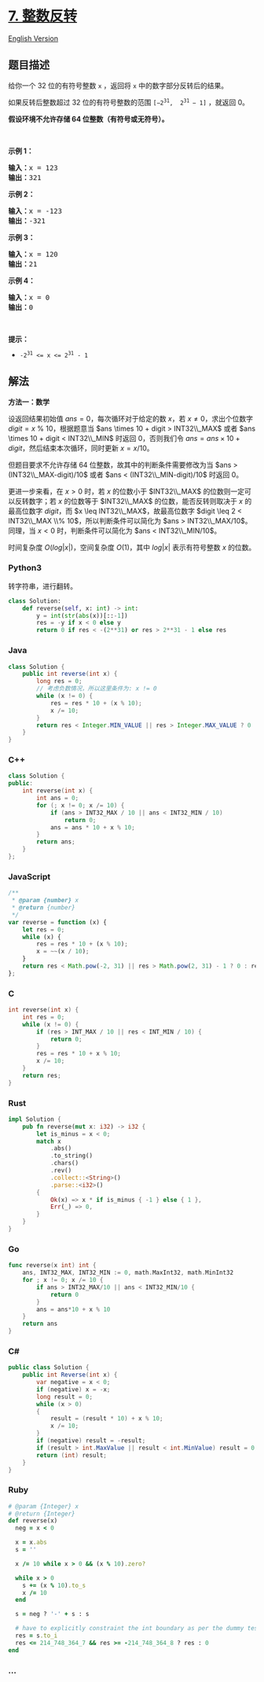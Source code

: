 # [7. 整数反转](https://leetcode.cn/problems/reverse-integer)

[English Version](/solution/0000-0099/0007.Reverse%20Integer/README_EN.md)

## 题目描述

<!-- 这里写题目描述 -->

<p>给你一个 32 位的有符号整数 <code>x</code> ，返回将 <code>x</code> 中的数字部分反转后的结果。</p>

<p>如果反转后整数超过 32 位的有符号整数的范围 <code>[−2<sup>31</sup>,  2<sup>31 </sup>− 1]</code> ，就返回 0。</p>
<strong>假设环境不允许存储 64 位整数（有符号或无符号）。</strong>

<p> </p>

<p><strong>示例 1：</strong></p>

<pre>
<strong>输入：</strong>x = 123
<strong>输出：</strong>321
</pre>

<p><strong>示例 2：</strong></p>

<pre>
<strong>输入：</strong>x = -123
<strong>输出：</strong>-321
</pre>

<p><strong>示例 3：</strong></p>

<pre>
<strong>输入：</strong>x = 120
<strong>输出：</strong>21
</pre>

<p><strong>示例 4：</strong></p>

<pre>
<strong>输入：</strong>x = 0
<strong>输出：</strong>0
</pre>

<p> </p>

<p><strong>提示：</strong></p>

<ul>
	<li><code>-2<sup>31</sup> <= x <= 2<sup>31</sup> - 1</code></li>
</ul>

## 解法

<!-- 这里可写通用的实现逻辑 -->

**方法一：数学**

设返回结果初始值 $ans = 0$，每次循环对于给定的数 $x$，若 $x \ne 0$，求出个位数字 $digit = x \ \% \ 10$，根据题意当 $ans \times 10 + digit > INT32\\_MAX$ 或者 $ans \times 10 + digit < INT32\\_MIN$ 时返回 $0$，否则我们令 $ans = ans \times 10 + digit$，然后结束本次循环，同时更新 $x = x/10$。

但题目要求不允许存储 64 位整数，故其中的判断条件需要修改为当 $ans > (INT32\\_MAX-digit)/10$ 或者 $ans < (INT32\\_MIN-digit)/10$ 时返回 $0$。

更进一步来看，在 $x > 0$ 时，若 $x$ 的位数小于 $INT32\\_MAX$ 的位数则一定可以反转数字；若 $x$ 的位数等于 $INT32\\_MAX$ 的位数，能否反转则取决于 $x$ 的最高位数字 $digit$，而 $x \leq INT32\\_MAX$，故最高位数字 $digit \leq 2 < INT32\\_MAX \\% 10$，所以判断条件可以简化为 $ans > INT32\\_MAX/10$。同理，当 $x < 0$ 时，判断条件可以简化为 $ans < INT32\\_MIN/10$。

时间复杂度 $O(log|x|)$，空间复杂度 $O(1)$，其中 $log|x|$ 表示有符号整数 $x$ 的位数。

<!-- tabs:start -->

### **Python3**

<!-- 这里可写当前语言的特殊实现逻辑 -->

转字符串，进行翻转。

```python
class Solution:
    def reverse(self, x: int) -> int:
        y = int(str(abs(x))[::-1])
        res = -y if x < 0 else y
        return 0 if res < -(2**31) or res > 2**31 - 1 else res
```

### **Java**

<!-- 这里可写当前语言的特殊实现逻辑 -->

```java
class Solution {
    public int reverse(int x) {
        long res = 0;
        // 考虑负数情况，所以这里条件为: x != 0
        while (x != 0) {
            res = res * 10 + (x % 10);
            x /= 10;
        }
        return res < Integer.MIN_VALUE || res > Integer.MAX_VALUE ? 0 : (int) res;
    }
}
```

### **C++**

```cpp
class Solution {
public:
    int reverse(int x) {
        int ans = 0;
        for (; x != 0; x /= 10) {
            if (ans > INT32_MAX / 10 || ans < INT32_MIN / 10)
                return 0;
            ans = ans * 10 + x % 10;
        }
        return ans;
    }
};
```

### **JavaScript**

```js
/**
 * @param {number} x
 * @return {number}
 */
var reverse = function (x) {
    let res = 0;
    while (x) {
        res = res * 10 + (x % 10);
        x = ~~(x / 10);
    }
    return res < Math.pow(-2, 31) || res > Math.pow(2, 31) - 1 ? 0 : res;
};
```

### **C**

```c
int reverse(int x) {
    int res = 0;
    while (x != 0) {
        if (res > INT_MAX / 10 || res < INT_MIN / 10) {
            return 0;
        }
        res = res * 10 + x % 10;
        x /= 10;
    }
    return res;
}
```

### **Rust**

```rust
impl Solution {
    pub fn reverse(mut x: i32) -> i32 {
        let is_minus = x < 0;
        match x
            .abs()
            .to_string()
            .chars()
            .rev()
            .collect::<String>()
            .parse::<i32>()
        {
            Ok(x) => x * if is_minus { -1 } else { 1 },
            Err(_) => 0,
        }
    }
}
```

### **Go**

```go
func reverse(x int) int {
	ans, INT32_MAX, INT32_MIN := 0, math.MaxInt32, math.MinInt32
	for ; x != 0; x /= 10 {
		if ans > INT32_MAX/10 || ans < INT32_MIN/10 {
			return 0
		}
		ans = ans*10 + x % 10
	}
	return ans
}
```

### **C#**

```cs
public class Solution {
    public int Reverse(int x) {
        var negative = x < 0;
        if (negative) x = -x;
        long result = 0;
        while (x > 0)
        {
            result = (result * 10) + x % 10;
            x /= 10;
        }
        if (negative) result = -result;
        if (result > int.MaxValue || result < int.MinValue) result = 0;
        return (int) result;
    }
}
```

### **Ruby**

```rb
# @param {Integer} x
# @return {Integer}
def reverse(x)
  neg = x < 0

  x = x.abs
  s = ''

  x /= 10 while x > 0 && (x % 10).zero?

  while x > 0
    s += (x % 10).to_s
    x /= 10
  end

  s = neg ? '-' + s : s

  # have to explicitly constraint the int boundary as per the dummy test case
  res = s.to_i
  res <= 214_748_364_7 && res >= -214_748_364_8 ? res : 0
end
```

### **...**

```

```

<!-- tabs:end -->
